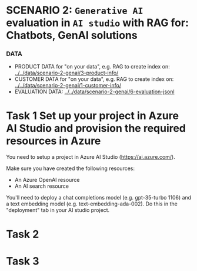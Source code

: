 # SCENARIO 2: `Generative AI` evaluation in `AI studio` with RAG for: Chatbots, GenAI solutions

### DATA
- PRODUCT DATA for "on your data", e.g. RAG to create index on: [../../data/scenario-2-genai/3-product-info/ ](../../data/scenario-2-genai/3-product-info/)
- CUSTOMER DATA for "on your data", e.g. RAG to create index on: [../../data/scenario-2-genai/1-customer-info/](../../data/scenario-2-genai/1-customer-info/)
- EVALUATION DATA: [../../data/scenario-2-genai/6-evaluation-jsonl](../../data/scenario-2-genai/6-evaluation-jsonl/)


# Task 1 Set up your project in Azure AI Studio and provision the required resources in Azure
You need to setup a project in Azure AI Studio (https://ai.azure.com/).

Make sure you have created the following resources:
- An Azure OpenAI resource
- An AI search resource
  
You'll need to deploy a chat completions model (e.g. gpt-35-turbo 1106) and a text embedding model (e.g. text-embedding-ada-002). Do this in the "deployment" tab in your AI studio project.

# Task 2 

# Task 3
